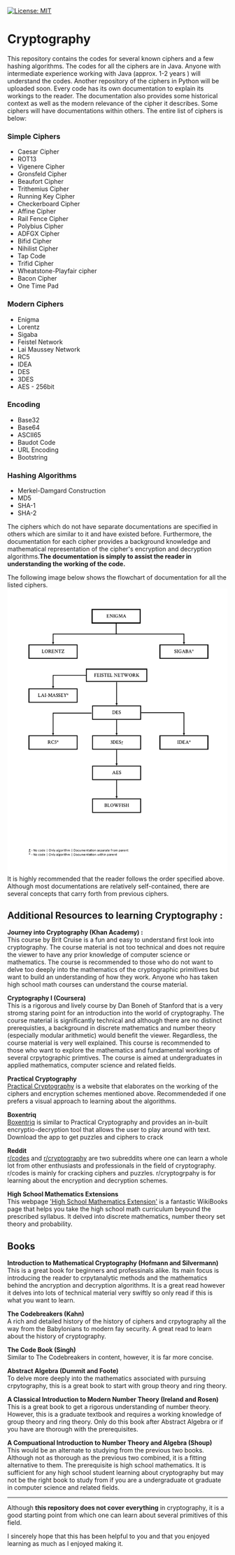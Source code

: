 [![License: MIT](https://img.shields.io/badge/License-MIT-yellow.svg)](https://raw.githubusercontent.com/LordVader31/Cryptography/README_edits/LICENSE?token=AGECP4S2VJWYVGAPCLDLRWS6PBW46)

# Cryptography

This repository contains the codes for several known ciphers and a few hashing algorithms. The codes for all the ciphers are in Java. Anyone with intermediate experience working with Java (approx. 1-2 years ) will understand the codes. Another repository of the ciphers in Python will be uploaded soon. Every code has its own documentation to explain its workings to the reader. The documentation also provides some historical context as well as the modern relevance of the cipher it describes. Some ciphers will have documentations within others. The entire list of ciphers is below:

### Simple Ciphers  
   * Caesar Cipher
   * ROT13     
   * Vigenere Cipher  
   * Gronsfeld Cipher
   * Beaufort Cipher  
   * Trithemius Cipher
   * Running Key Cipher  
   * Checkerboard Cipher  
   * Affine Cipher  
   * Rail Fence Cipher  
   * Polybius Cipher
   * ADFGX Cipher
   * Bifid Cipher
   * Nihilist Cipher
   * Tap Code  
   * Trifid Cipher  
   * Wheatstone-Playfair cipher
   * Bacon Cipher  
   * One Time Pad

### Modern Ciphers
   * Enigma  
   * Lorentz
   * Sigaba
   * Feistel Network
   * Lai Maussey Network
   * RC5
   * IDEA
   * DES
   * 3DES  
   * AES - 256bit

### Encoding
   * Base32
   * Base64
   * ASCII65
   * Baudot Code
   * URL Encoding
   * Bootstring       

### Hashing Algorithms
   * Merkel-Damgard Construction
   * MD5
   * SHA-1
   * SHA-2
  
 The ciphers which do not have separate documentations are specified in others which are similar to it and have existed before. Furthermore, the documentation for each cipher provides a background knowledge and mathematical
 representation of the cipher's encryption and decryption algorithms.**The documentation is simply
 to  assist the reader in understanding the working of the code.**
 
 The following image below shows the flowchart of documentation for all the listed ciphers.  
<img src="https://github.com/LordVader31/Cryptography/blob/README_edits/MODERN%20CIPHERS%20FLOWCHART%20--%20F.png"
     alt="Modern Ciphers Flowchart"
     style="float: left; margin-right: 5px;" />

It is highly recommended that the reader follows the order specified above. Although most documentations are relatively self-contained, there are several concepts that carry forth from previous ciphers.

## **Additional Resources to learning Cryptography** :

**Journey into Cryptography (Khan Academy) :**  
This course by Brit Cruise is a fun and easy to understand first look into cryptography. The course material is not too technical and does not require the viewer to have any prior knowledge of computer science or mathematics. The course is recommended to those who do not want to delve too deeply into the mathematics of the cryptographic primitives but want to build an understanding of how they work. Anyone who has taken high school math courses can understand the course material.

**Cryptography I (Coursera)**  
This is a rigorous and lively course by Dan Boneh of Stanford that is a very stromg staring point for an introduction into the world of cryptography. The course material is significantly technical and although there are no distinct prerequisties, a background in discrete mathematics and number theory (especially modular arithmetic) would benefit the viewer. Regardless, the course material is very well explained. This course is recommended to those who want to explore the mathematics and fundamental workings of several crpytographic primtives. The course is aimed at undergraduates in applied mathematics, computer science and related fields.

**Practical Cryptography**  
[Practical Cryptography](http://practicalcryptography.com/) is a website that elaborates on the working of the ciphers and encryption schemes mentioned above. Recommendeded if one prefers a visual approach to learning about the algorithms.

**Boxentriq**  
[Boxentriq](https://www.boxentriq.com/) is similar to Practical Cryptography and provides an in-built encryptio-decryption tool that allows the user to play around with text. Download the app to get puzzles and ciphers to crack

**Reddit**  
[r/codes](https://www.reddit.com/r/codes/) and [r/cryptography](https://www.reddit.com/r/cryptography/) are two subreddits where one can learn a whole lot from other enthusiasts and professionals in the field of cryptography. r/codes is mainly for cracking ciphers and puzzles. r/cryptogrpahy is for learning about the encryption and decryption schemes.

**High School Mathematics Extensions**  
This webpage ['High School Mathematics Extension'](https://en.wikibooks.org/wiki/High_School_Mathematics_Extensions) is a fantastic WikiBooks page that helps you take the high school math curriculum beyound the prescribed syllabus. It delved into discrete mathematics, number theory set theory and probability.

## **Books**  
**Introduction to Mathematical Cryptography (Hofmann and Silvermann)**  
This is a great book for beginners and professinals alike. Its main focus is introducing the reader to crpytanalytic methods and the mathematics behind the ancryption and decryption algorithms. It is a great read however it delves into lots of technical material very swiftly so only read if this is what you want to learn.

**The Codebreakers (Kahn)**  
A rich and detailed history of the history of ciphers and crpytography all the way from the Babylonians to modern fay security. A great read to learn about the history of cryptography.

**The Code Book (Singh)**  
Similar to The Codebreakers in content, however, it is far more concise.

**Abstract Algebra (Dummit and Foote)**  
To delve more deeply into the mathematics associated with pursuing crpytography, this is a great book to start with group theory and ring theory. 

**A Classical Introduction to Modern Number Theory (Ireland and Rosen)**  
This is a great book to get a rigorous understanding of number theory. However, this is a graduate textbook and requires a working knowledge of group theory and ring theory. Only do this book after Abstract Algebra or if you have are thorough with the prerequisites.

**A Compuational Introduction to Number Theory and Algebra (Shoup)**  
This would be an alternate to studying from the previous two books. Although not as thorough as the previous two combined, it is a fitting alternative to them. The prerequisite is high school mathematics. It is sufficient for any high school student learning about cryptography but may not be the right book to study from if you are a undergraduate ot graduate in computer science and related fields.

---
Although **this repository does not cover everything** in cryptography, it is a good starting point from which one can learn about several primitives of this field.

I sincerely hope that this has been helpful to you and that you enjoyed learning as much as I enjoyed making it.
